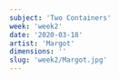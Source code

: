 ```yaml
---
subject: 'Two Containers'
week: 'week2'
date: '2020-03-18'
artist: 'Margot'
dimensions: ''
slug: 'week2/Margot.jpg'
---
```

